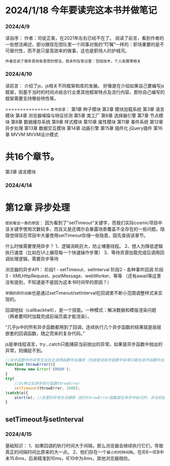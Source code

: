 # 2024/1/18 今年要读完这本书并做笔记

### 2024/4/9
读自序：
作者：司徒正美，在2021年左右已经不在了。
阅读了前言，看到作者的一些想法阐述，部分跟现在团队里一个同事对我的“叮嘱”一样的：职场重要的是不可替代性，而不是只是高效率的做事，这也是职场人的护城河。

`作者还说了很多其他有意思的想法，我未列在笔记里：包括技术，个人发展等相关`

### 2024/4/10
读前言：
介绍了js、js相关不同框架和库的发展。
好像是在介绍如果自己要编写js框架，则基于当时的时间点结合行业里其他框架特点及流行内容，那你自己编写的框架需要支持哪些特性等。

===============
`本书目录`：
第1章 种子模块
第2章 模块加载系统
第3章 语言模块
第4章 浏览器嗅探与特征侦测
第5章 类工厂
第6章 选择器引擎
第7章 节点模块
第8章 数据缓存系统
第9章 样式模块
第10章 属性模块
第11章 事件系统
第12章 异步处理
第13章 数据交互模块
第14章 动画引擎
第15章 插件化
    jQuery插件
第16章 MVVM
    MVVM设计模式

共16个章节。
================
第3章 语言模块
### 2024/4/14


# 第12章 异步处理
`提前看这一章的原因`： 因为看到了“setTimeout”关键字，而我们实际cosmic项目中该关键字使用次数较多，而且又是还偶尔会暴露场景覆盖不全存在的一些问题。隐隐觉得现在项目中大量使用setTimeout存储一些隐患，固先查阅该章节。

什么时候需要使用异步？
1、逻辑消耗巨大，防止堵塞线程。
2、想人为降低逻辑执行速度（比如在UI上展现每一个快速操作步骤）
3、等待资源加载完成后调用回调处理逻辑，需要异步等待

浏览器的异步API：
阶段1 - setTimeout、setInterval
阶段2 - 各种事件回调
阶段3 - XMLHttpRequest、postMessage、webWorker、等等
（还有await等这里没有提到，不知道是不是因为这本书时间早的原因？）

`早期的网页动画`也是通过setTimeout/setInterval在回调里不断小范围调整样式来实现的。

回调地狱（callbackhell），是一个技能。一种模式：解决数据和模版渲染问题（两者要同时加载完成前端页面才能渲染）。

“几乎js中的所有异步函数都用到了回调，连续执行几个异步函数的结果就是层层嵌套的回调函数，随之而来的复杂代码。”

js是单线程语言，try...catch只能捕获当前抛出的异常。如果是异步函数中抛出的异常，则捕捉不到。
```javascript
//异步函数中的异常无法在主调用函数中去捕获（也就是说异步函数中异常只能在异步函数中去处理，外面无法处理）
function throwError(){
    throw new Error('ERROR');
}
try(
    //3s钟之后异步执行函数throwError
    setTimeout(throwError, 3000);
)catch(e){
    alert(e); //这里的异常无法捕获（因为throwError函数是在异步中执行的，非当前函数）
}
```
## setTimeout与setInterval
### 2024/4/15
基础知识：
1、如果回调的执行时间大于间隔，那么浏览器会继续执行它们，导致真正的间隔时间比原来的大一点。
2、他们存在一个`最小的时钟间隔`，在IE6～IE8中未15.6ms，后来精准到10ms，IE10中为4ms，其他浏览器相仿。

